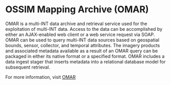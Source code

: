 # OSSIM Mapping Archive (OMAR) 

OMAR is a multi-INT data archive and retrieval service used for the exploitation of multi-INT data. Access to the data can be accomplished by either an AJAX-enabled web client or a web service request via SOAP. OMAR can be used to query multi-INT data sources based on geospatial bounds, sensor, collector, and temporal attributes. The imagery products and associated metadata available as a result of an OMAR query can be packaged in either its native format or a specified format. OMAR includes a data ingest stager that inserts metadata into a relational database model for subsequent retrieval.

For more information, visit [OMAR](http://radiantblue.com)